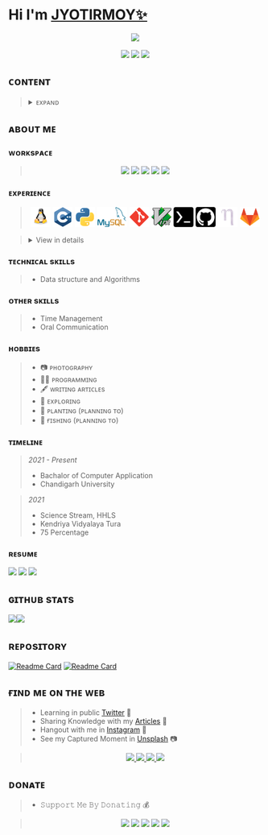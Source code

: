 # Hi I'm [JYOTIRMOY✨](https://linktr.ee/jyotirmoybarman)

<p align="center">
<img src="pic/details.gif">
</p>

<p align="center"> 
<img src="https://img.shields.io/badge/%F0%9F%87%AE%F0%9F%87%B3-INDIAN-blue?logo=h&logoColor=white&style=flat">
<img src="https://img.shields.io/badge/Twitter-jyotirmoydotin-blue?logo=twitter&style=flat">
<a href="mailto:jyotirmoydotin@gmail.com"> 
<img src="https://img.shields.io/badge/Gmail-jyotirmoydotin@gmail.com-blue?logo=gmail&logoColor=1d9bf0&style=flat">
</a><br/> </p>

## ᴄᴏɴᴛᴇɴᴛ

><details>
><summary>ᴇxᴘᴀɴᴅ</summary>
>
>- ᴀʙᴏᴜᴛ ᴍᴇ
>- ᴡᴏʀᴋsᴘᴀᴄᴇ
>- ᴇxᴘᴇʀɪᴇɴᴄᴇ
>- ᴛᴇᴄʜɴɪᴄᴀʟ sᴋɪʟʟs
>- ᴏᴛʜᴇʀ sᴋɪʟʟs
>- ʜᴏʙʙɪᴇs
>- ᴛɪᴍᴇʟɪɴᴇ
>- ʀᴇsᴜᴍᴇ
>- ɢɪᴛʜᴜʙ sᴛᴀᴛs
>- ʀᴇᴘᴏsɪᴛᴏʀʏ
>- ғɪɴᴅ ᴍᴇ ᴏɴ ᴛʜᴇ ᴡᴇʙ
>- ᴅᴏɴᴀᴛᴇ
>
></details>

## ᴀʙᴏᴜᴛ ᴍᴇ


### ᴡᴏʀᴋsᴘᴀᴄᴇ

><p align="center">
><img src="https://img.shields.io/badge/redmi_note_8_pro-E50914?style=for-the-badge&logo=Xiaomi&color=orange&logoColor=white"> 
><img src="https://img.shields.io/badge/Termux-E50914?style=for-the-badge&logo=linux&color=black&logoColor=white">   <img src="https://img.shields.io/badge/VIM-%2311AB00.svg?&style=for-the-badge&logo=vim&logoColor=white">
><img src="https://img.shields.io/badge/git-red?style=for-the-badge&logo=git&logoColor=white">
><img src="https://img.shields.io/badge/GitHub-100000?style=for-the-badge&logo=github&logoColor=white">
></p>

### ᴇxᴘᴇʀɪᴇɴᴄᴇ 

><p align="center">
><img src="pic/linux.png" width=40px height=40px>
><img src="pic/Cpp.png" width=40px height=40px>
><img src="pic/python.png" width=40px height=40px> 
><img src="pic/mysql.png" width=60px height=40px>
><img src="pic/git.png" width=40px height=40px> 
><img src="pic/vim.png" width=40px height=40px> 
><img src="pic/termux.png" width=40px height=40px> 
><img src="pic/GitHub.png" width=40px height=40px>
><img src="pic/nano.png" width=40px height=40px> 
><img src="pic/gitlab.png" width=40px height=40px>
></p>

><details>
><summary>View in details</summary>
>
>## Operating System
>
>- Lunix (Termux)
>
>## Programming Language
>
>- C++
>- Python
>
>## Version Control
>
>- Git
>- Github
>- Gitlab
>
>## Text Editor and IDEs
>
>- Vim
>- Nano
>
>## Database
>
>- MySQL
>
></details>

### ᴛᴇᴄʜɴɪᴄᴀʟ sᴋɪʟʟs

>- Data structure and Algorithms

### ᴏᴛʜᴇʀ sᴋɪʟʟs

>- Time Management
>- Oral Communication

### ʜᴏʙʙɪᴇs

>- 📷 ᴘʜᴏᴛᴏɢʀᴀᴘʜʏ 
>- 👨‍💻 ᴘʀᴏɢʀᴀᴍᴍɪɴɢ
>- 🖋️ ᴡʀɪᴛɪɴɢ ᴀʀᴛɪᴄʟᴇs
>- 🔎 ᴇxᴘʟᴏʀɪɴɢ
>- 🌱 ᴘʟᴀɴᴛɪɴɢ (ᴘʟᴀɴɴɪɴɢ ᴛᴏ)
>- 🎣 ғɪsʜɪɴɢ  (ᴘʟᴀɴɴɪɴɢ ᴛᴏ)

### ᴛɪᴍᴇʟɪɴᴇ

><i>2021 - Present</i>
>- Bachalor of Computer Application
>- Chandigarh University

><i>2021</i>
>- Science Stream, HHLS
>- Kendriya Vidyalaya Tura
>- 75 Percentage

### ʀᴇsᴜᴍᴇ

<p align="left">
<a href=""><img src="https://img.shields.io/badge/-_ᴅᴏᴡɴʟᴏᴀᴅ_-green?style=plastic"></a> <a href=""><img src="https://img.shields.io/badge/-_ᴠɪᴇᴡ_-red?style=plastic"></a> <a href=""><img src="https://img.shields.io/badge/-_sʜᴀʀᴇ_-blue?style=plastic"></a>
</p>

## ɢɪᴛʜᴜʙ sᴛᴀᴛs 

<img src="https://github-readme-stats.vercel.app/api?username=jyotirmoydotin&border_radius=30&show_icons=false&theme=github_darkb&line_height=25&hide_border=true&bg_color=90,0098f7ff,464bffff&title_color=fff&text_color=fff"><img src="https://github-readme-stats.vercel.app/api/top-langs/?username=jyotirmoydotin&border_radius=30&layout=compact&hide_border=true&title_color=000&text_color=000"> 

## ʀᴇᴘᴏsɪᴛᴏʀʏ

[![Readme Card](https://github-readme-stats.vercel.app/api/pin/?username=jyotirmoydotin&repo=Cpp-Language&border_radius=30&bg_color=90,0098f7ff,464bffff&title_color=fff&text_color=fff&layout=compact&hide_border=true)](https://github.com/jyotirmoybarman/Cpp-Language)
[![Readme Card](https://github-readme-stats.vercel.app/api/pin/?username=jyotirmoydotin&repo=Python-3-Language&border_radius=30&bg_color=90,0098f7ff,464bffff&title_color=fff&text_color=fff&layout=compact&hide_border=true)](https://github.com/jyotirmoybarman/Cpp-Language)

## ғɪɴᴅ ᴍᴇ ᴏɴ ᴛʜᴇ ᴡᴇʙ 
>- Learning in public [Twitter](https://twitter.com/jyotirmoydotin?s=08) 👥
>- Sharing Knowledge with my [Articles](https://jyotirmoy.hashnode.dev/) 📰
>- Hangout with me in [Instagram](https://instagram.com/jyotirmoydotin) 🍟
>- See my Captured Moment in [Unsplash](https://unsplash.com/@jyotirmoydotin) 📷

><p align="center">
><a href="https://unsplash.com/@jyotirmoydotin">
>        <img src="https://img.shields.io/badge/-_jyotirmoydotin_-grey?style=plastic&logo=unsplash">
></a>
><a href="https://instagram.com/jyotirmoydotin">
>        <img src="https://img.shields.io/badge/-_jyotirmoydotin_-red?style=plastic&logo=instagram&logoColor=white">
></a>
><a href="https://twitter.com/jyotirmoydotin">
>        <img src="https://img.shields.io/badge/-_jyotirmoydotin_-blue?style=plastic&logo=twitter&logoColor=white">
></a>
><a href="https://jyotirmoy.in">
>        <img src="https://img.shields.io/badge/-_jyotirmoy.in_-green?style=plastic&logo=linktree&logoColor=white">
></a>
></p>

## ᴅᴏɴᴀᴛᴇ

>- 𝚂𝚞𝚙𝚙𝚘𝚛𝚝 𝙼𝚎 𝙱𝚢 𝙳𝚘𝚗𝚊𝚝𝚒𝚗𝚐 💰

><p align="center">
><img src="https://img.shields.io/badge/-ʙᴜʏ_ᴍᴇ_ᴀ_ᴄᴏғғᴇᴇ-yellow?style=plastic&logo=buy-me-a-coffee&logoColor=white"> <img src="https://img.shields.io/badge/-ᴘʜᴏɴᴇᴘᴇ-purple?style=plastic&logo=phonepe&logoColor=white"> <img src="https://img.shields.io/badge/-_ᴇᴛʜᴇʀᴇᴜᴍ_-3C3C3D?style=plastic&logo=Ethereum"> <img src="https://img.shields.io/badge/_ʙɪᴛᴄᴏɪɴ_-000000?style=plastic&logo=bitcoin&logoColor=white"> <img src="https://img.shields.io/badge/-🏦_ʙᴀɴᴋ_-blue?style=plastic&logo=&logoColor=white">
></p>
